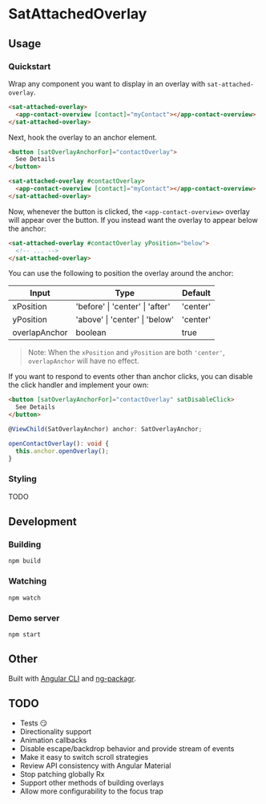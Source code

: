 # SatAttachedOverlay

## Usage

### Quickstart

Wrap any component you want to display in an overlay with `sat-attached-overlay`.

```html
<sat-attached-overlay>
  <app-contact-overview [contact]="myContact"></app-contact-overview>
</sat-attached-overlay>
```

Next, hook the overlay to an anchor element.

```html
<button [satOverlayAnchorFor]="contactOverlay">
  See Details
</button>

<sat-attached-overlay #contactOverlay>
  <app-contact-overview [contact]="myContact"></app-contact-overview>
</sat-attached-overlay>
```

Now, whenever the button is clicked, the `<app-contact-overview>` overlay will appear over the
button. If you instead want the overlay to appear below the anchor:

```html
<sat-attached-overlay #contactOverlay yPosition="below">
  <!-- ... -->
</sat-attached-overlay>
```

You can use the following to position the overlay around the anchor:

| Input         | Type                            | Default  |
|---------------|---------------------------------|----------|
| xPosition     | 'before' \| 'center' \| 'after' | 'center' |
| yPosition     | 'above' \| 'center' \| 'below'  | 'center' |
| overlapAnchor | boolean                         | true     |

> Note: When the `xPosition` and `yPosition` are both `'center'`, `overlapAnchor` will have no
effect.

If you want to respond to events other than anchor clicks, you can disable the click handler
and implement your own:

```html
<button [satOverlayAnchorFor]="contactOverlay" satDisableClick>
  See Details
</button>
```

```ts
@ViewChild(SatOverlayAnchor) anchor: SatOverlayAnchor;

openContactOverlay(): void {
  this.anchor.openOverlay();
}
```

### Styling

TODO


## Development

### Building

```
npm build
```

### Watching

```
npm watch
```

### Demo server

```
npm start
```

## Other

Built with  [Angular CLI](https://github.com/angular/angular-cli) and
[ng-packagr](https://github.com/dherges/ng-packagr).


## TODO

- Tests 😏
- Directionality support
- Animation callbacks
- Disable escape/backdrop behavior and provide stream of events
- Make it easy to switch scroll strategies
- Review API consistency with Angular Material
- Stop patching globally Rx
- Support other methods of building overlays
- Allow more configurability to the focus trap
